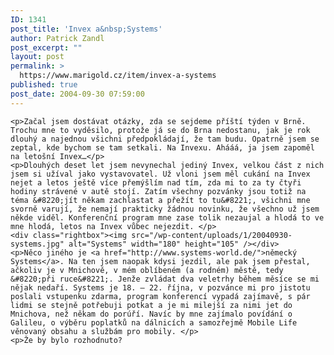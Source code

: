 ```yaml
---
ID: 1341
post_title: 'Invex a&nbsp;Systems'
author: Patrick Zandl
post_excerpt: ""
layout: post
permalink: >
  https://www.marigold.cz/item/invex-a-systems
published: true
post_date: 2004-09-30 07:59:00
---
```

	<p>Začal jsem dostávat otázky, zda se sejdeme příští týden v Brně. Trochu mne to vyděsilo, protože já se do Brna nedostanu, jak je rok dlouhý a najednou všichni předpokládají, že tam budu. Opatrně jsem se zeptal, kde bychom se tam setkali. Na Invexu. Ahááá, ja jsem zapoměl na letošní Invex…</p>
	<p>Dlouhých deset let jsem nevynechal jediný Invex, velkou část z nich jsem si užíval jako vystavovatel. Už vloni jsem měl cukání na Invex nejet a letos ještě více přemýšlím nad tím, zda mi to za ty čtyři hodiny strávené v autě stojí. Zatím všechny pozvánky jsou totiž na téma &#8220;jít někam zachlastat a přežít to tu&#8221;, všichni mne svorně varují, že nemají prakticky žádnou novinku, že všechno už jsem někde viděl. Konferenční program mne zase tolik nezaujal a hlodá to ve mne hlodá, letos na Invex vůbec nejezdit. </p>
	<div class="rightbox"><img src="/wp-content/uploads/1/20040930-systems.jpg" alt="Systems" width="180" height="105" /></div>
	<p>Něco jiného je <a href="http://www.systems-world.de/">německý Systems</a>. Na ten jsem naopak kdysi jezdil, ale pak jsem přestal, ačkoliv je v Mnichově, v mém oblíbeném (a rodném) městě, tedy &#8220;při ruce&#8221;. Jenže zvládat dva veletrhy během měsíce se mi nějak nedaří. Systems je 18. – 22. října, v pozvánce mi pro jistotu poslali vstupenku zdarma, program konferencí vypadá zajímavě, s pár lidmi se stejně potřebuji potkat a je mi milejší za nimi jet do Mnichova, než někam do porúří. Navíc by mne zajímalo povídání o Galileu, o výběru poplatků na dálnicích a samozřejmě Mobile Life věnovaný obsahu a službám pro mobily. </p>
	<p>Že by bylo rozhodnuto?
</p>
